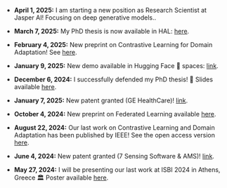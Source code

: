 

- <strong>April 1, 2025:</strong> I am starting a new position as Research Scientist at Jasper AI! Focusing on deep generative models.</a>.

- <strong>March 7, 2025:</strong> My PhD thesis is now available in HAL: <a href="https://cnrs.hal.science/tel-04981572/" target="_blank" rel="noopener noreferrer">here</a>.

- <strong>February 4, 2025:</strong> New preprint on Contrastive Learning for Domain Adaptation! See <a href="https://www.arxiv.org/abs/2502.00052" target="_blank" rel="noopener noreferrer">here</a>.

- <strong>January 9, 2025:</strong> New demo available in Hugging Face 🤗 spaces: <a href="https://huggingface.co/spaces/gonzaq/gen-transcrip-transf" target="_blank" rel="noopener noreferrer">link</a>.

- <strong>December 6, 2024:</strong> I successfully defended my PhD thesis! 🎉  Slides available <a href="./static/assets/PhD_defense.pdf" target="_blank" rel="noopener noreferrer">here</a>.

- <strong>January 7, 2025:</strong> New patent granted (GE HealthCare)! <a href="https://www.freepatentsonline.com/y2025/0006381.html" target="_blank" rel="noopener noreferrer">link</a>.

- <strong>October 4, 2024:</strong> New preprint on Federated Learning available <a href="https://arxiv.org/abs/2410.03281" target="_blank" rel="noopener noreferrer">here</a>.

- <strong>August 22, 2024:</strong> Our last work on Contrastive Learning and Domain Adaptation has been published by IEEE! See the open access version <a href="https://univ-tlse2.hal.science/UP-SCIENCES/hal-04577704v1" target="_blank" rel="noopener noreferrer">here</a>.

- <strong>June 4, 2024:</strong> New patent granted (7 Sensing Software & AMS)! <a href="https://patents.google.com/patent/WO2024115382A1/en?oq=WO2024115382A1" target="_blank" rel="noopener noreferrer">link</a>.

- <strong>May 27, 2024:</strong> I will be presenting our last work at ISBI 2024 in Athens, Greece 🏛️ Poster available <a href="./static/assets/isbi_2024_poster.pdf" target="_blank" rel="noopener noreferrer">here</a>.